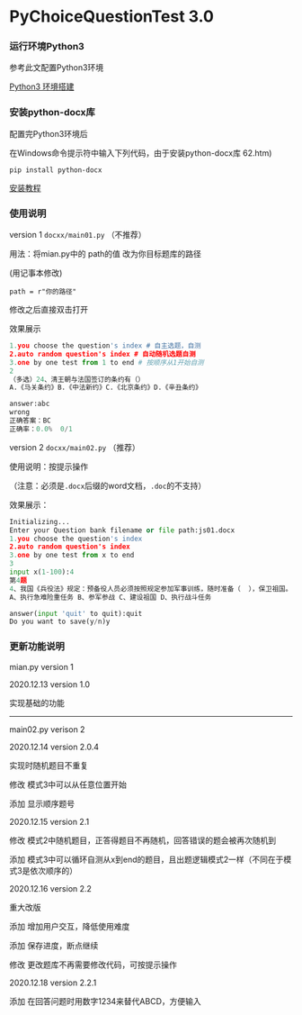 # PyChoiceQuestionTest 3.0
### 运行环境Python3
参考此文配置Python3环境

[Python3 环境搭建](https://www.runoob.com/python3/python3-install.html)
### 安装python-docx库
配置完Python3环境后

在Windows命令提示符中输入下列代码，由于安装python-docx库
62.htm)

`pip install python-docx`

[安装教程](https://www.jb51.net/article/1738)

### 使用说明
version 1  `docxx/main01.py` （不推荐）

用法：将mian.py中的 path的值 改为你目标题库的路径

(用记事本修改)

`path = r"你的路径"`

修改之后直接双击打开


效果展示
``` python
1.you choose the question's index # 自主选题，自测
2.auto random question's index # 自动随机选题自测
3.one by one test from 1 to end # 按顺序从1开始自测
2
（多选）24、清王朝与法国签订的条约有（）
A.《马关条约》B.《中法新约》C.《北京条约》D.《辛丑条约》

answer:abc
wrong
正确答案：BC
正确率：0.0%  0/1
```

version 2  `docxx/main02.py` （推荐）

使用说明：按提示操作

（注意：必须是`.docx`后缀的word文档，`.doc`的不支持）

效果展示：
``` python
Initializing...
Enter your Question bank filename or file path:js01.docx
1.you choose the question's index
2.auto random question's index
3.one by one test from x to end
3
input x(1-100):4
第4题
4、我国《兵役法》规定：预备役人员必须按照规定参加军事训练，随时准备（  ），保卫祖国。
A、执行急难险重任务 B、参军参战 C、建设祖国 D、执行战斗任务

answer(input 'quit' to quit):quit
Do you want to save(y/n)y
```

### 更新功能说明
mian.py version 1

2020.12.13 version 1.0

实现基础的功能

--------------------------

main02.py verison 2

2020.12.14 version 2.0.4

实现时随机题目不重复

修改 模式3中可以从任意位置开始

添加 显示顺序题号

2020.12.15 version 2.1

修改 模式2中随机题目，正答得题目不再随机，回答错误的题会被再次随机到

添加 模式3中可以循环自测从x到end的题目，且出题逻辑模式2一样（不同在于模式3是依次顺序的）

2020.12.16 version 2.2

重大改版

添加 增加用户交互，降低使用难度

添加 保存进度，断点继续

修改 更改题库不再需要修改代码，可按提示操作

2020.12.18 version 2.2.1

添加 在回答问题时用数字1234来替代ABCD，方便输入
